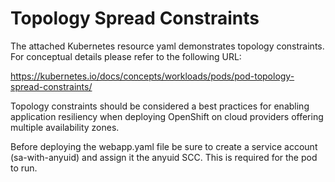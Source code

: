 # Topology Spread Constraints

The attached Kubernetes resource yaml demonstrates topology constraints. For conceptual details please refer to the following URL:

https://kubernetes.io/docs/concepts/workloads/pods/pod-topology-spread-constraints/

Topology constraints should be considered a best practices for enabling application resiliency when deploying OpenShift on cloud providers offering multiple availability zones.

Before deploying the webapp.yaml file be sure to create a service account (sa-with-anyuid) and assign it the anyuid SCC. This is required for the pod to run.
